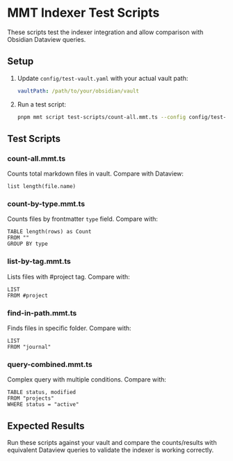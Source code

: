 # MMT Indexer Test Scripts

These scripts test the indexer integration and allow comparison with Obsidian Dataview queries.

## Setup

1. Update `config/test-vault.yaml` with your actual vault path:
   ```yaml
   vaultPath: /path/to/your/obsidian/vault
   ```

2. Run a test script:
   ```bash
   pnpm mmt script test-scripts/count-all.mmt.ts --config config/test-vault.yaml
   ```

## Test Scripts

### count-all.mmt.ts
Counts total markdown files in vault. Compare with Dataview:
```dataview
list length(file.name)
```

### count-by-type.mmt.ts  
Counts files by frontmatter `type` field. Compare with:
```dataview
TABLE length(rows) as Count
FROM ""
GROUP BY type
```

### list-by-tag.mmt.ts
Lists files with #project tag. Compare with:
```dataview
LIST
FROM #project
```

### find-in-path.mmt.ts
Finds files in specific folder. Compare with:
```dataview
LIST  
FROM "journal"
```

### query-combined.mmt.ts
Complex query with multiple conditions. Compare with:
```dataview
TABLE status, modified
FROM "projects"
WHERE status = "active"
```

## Expected Results

Run these scripts against your vault and compare the counts/results with equivalent Dataview queries to validate the indexer is working correctly.